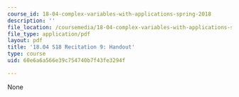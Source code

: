 ```yaml
---
course_id: 18-04-complex-variables-with-applications-spring-2018
description: ''
file_location: /coursemedia/18-04-complex-variables-with-applications-spring-2018/60e6a6a566e39c754740b7f43fe3294f_MIT18_04S18_Recit9-handout.pdf
file_type: application/pdf
layout: pdf
title: '18.04 S18 Recitation 9: Handout'
type: course
uid: 60e6a6a566e39c754740b7f43fe3294f

---
```

None